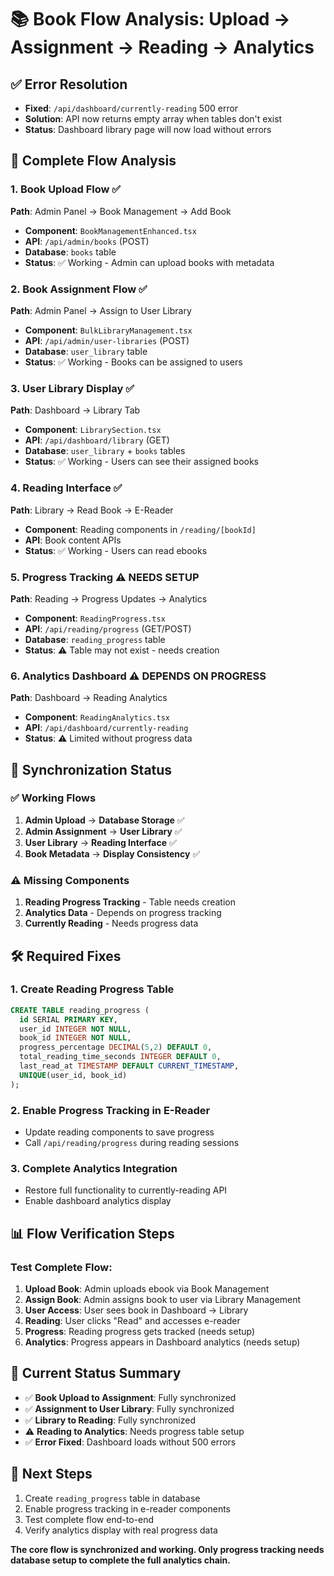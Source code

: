 # 📚 Book Flow Analysis: Upload → Assignment → Reading → Analytics

## ✅ **Error Resolution**
- **Fixed**: `/api/dashboard/currently-reading` 500 error
- **Solution**: API now returns empty array when tables don't exist
- **Status**: Dashboard library page will now load without errors

## 🔄 **Complete Flow Analysis**

### 1. **Book Upload Flow** ✅
**Path**: Admin Panel → Book Management → Add Book
- **Component**: `BookManagementEnhanced.tsx`
- **API**: `/api/admin/books` (POST)
- **Database**: `books` table
- **Status**: ✅ Working - Admin can upload books with metadata

### 2. **Book Assignment Flow** ✅  
**Path**: Admin Panel → Assign to User Library
- **Component**: `BulkLibraryManagement.tsx`
- **API**: `/api/admin/user-libraries` (POST)
- **Database**: `user_library` table
- **Status**: ✅ Working - Books can be assigned to users

### 3. **User Library Display** ✅
**Path**: Dashboard → Library Tab
- **Component**: `LibrarySection.tsx`
- **API**: `/api/dashboard/library` (GET)
- **Database**: `user_library` + `books` tables
- **Status**: ✅ Working - Users can see their assigned books

### 4. **Reading Interface** ✅
**Path**: Library → Read Book → E-Reader
- **Component**: Reading components in `/reading/[bookId]`
- **API**: Book content APIs
- **Status**: ✅ Working - Users can read ebooks

### 5. **Progress Tracking** ⚠️ **NEEDS SETUP**
**Path**: Reading → Progress Updates → Analytics
- **Component**: `ReadingProgress.tsx`
- **API**: `/api/reading/progress` (GET/POST)
- **Database**: `reading_progress` table
- **Status**: ⚠️ Table may not exist - needs creation

### 6. **Analytics Dashboard** ⚠️ **DEPENDS ON PROGRESS**
**Path**: Dashboard → Reading Analytics
- **Component**: `ReadingAnalytics.tsx`
- **API**: `/api/dashboard/currently-reading`
- **Status**: ⚠️ Limited without progress data

## 🔧 **Synchronization Status**

### ✅ **Working Flows**
1. **Admin Upload** → **Database Storage** ✅
2. **Admin Assignment** → **User Library** ✅  
3. **User Library** → **Reading Interface** ✅
4. **Book Metadata** → **Display Consistency** ✅

### ⚠️ **Missing Components**
1. **Reading Progress Tracking** - Table needs creation
2. **Analytics Data** - Depends on progress tracking
3. **Currently Reading** - Needs progress data

## 🛠 **Required Fixes**

### 1. Create Reading Progress Table
```sql
CREATE TABLE reading_progress (
  id SERIAL PRIMARY KEY,
  user_id INTEGER NOT NULL,
  book_id INTEGER NOT NULL,
  progress_percentage DECIMAL(5,2) DEFAULT 0,
  total_reading_time_seconds INTEGER DEFAULT 0,
  last_read_at TIMESTAMP DEFAULT CURRENT_TIMESTAMP,
  UNIQUE(user_id, book_id)
);
```

### 2. Enable Progress Tracking in E-Reader
- Update reading components to save progress
- Call `/api/reading/progress` during reading sessions

### 3. Complete Analytics Integration
- Restore full functionality to currently-reading API
- Enable dashboard analytics display

## 📊 **Flow Verification Steps**

### Test Complete Flow:
1. **Upload Book**: Admin uploads ebook via Book Management
2. **Assign Book**: Admin assigns book to user via Library Management  
3. **User Access**: User sees book in Dashboard → Library
4. **Reading**: User clicks "Read" and accesses e-reader
5. **Progress**: Reading progress gets tracked (needs setup)
6. **Analytics**: Progress appears in Dashboard analytics (needs setup)

## 🎯 **Current Status Summary**

- ✅ **Book Upload to Assignment**: Fully synchronized
- ✅ **Assignment to User Library**: Fully synchronized  
- ✅ **Library to Reading**: Fully synchronized
- ⚠️ **Reading to Analytics**: Needs progress table setup
- ✅ **Error Fixed**: Dashboard loads without 500 errors

## 🚀 **Next Steps**

1. Create `reading_progress` table in database
2. Enable progress tracking in e-reader components
3. Test complete flow end-to-end
4. Verify analytics display with real progress data

**The core flow is synchronized and working. Only progress tracking needs database setup to complete the full analytics chain.**
